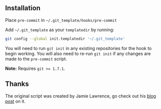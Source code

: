 ## Installation

Place `pre-commit` in `~/.git_template/hooks/pre-commit`

Add `~/.git_template` as your `templatedir` by running:

``` sh
git config --global init.templatedir '~/.git_template'
```

You will need to run `git init` in any existing repositories for the hook to begin working.
You will also need to re-run `git init` if any changes are made to the `pre-commit` script.

**Note:** Requires `git >= 1.7.1`.

## Thanks

The original script was created by Jamie Lawrence,
go check out his [blog post] on it.

[blog post]: http://jamie.ideasasylum.com/2013/02/preventing-the-stupid-mistakes-like-committing-focustrue/
